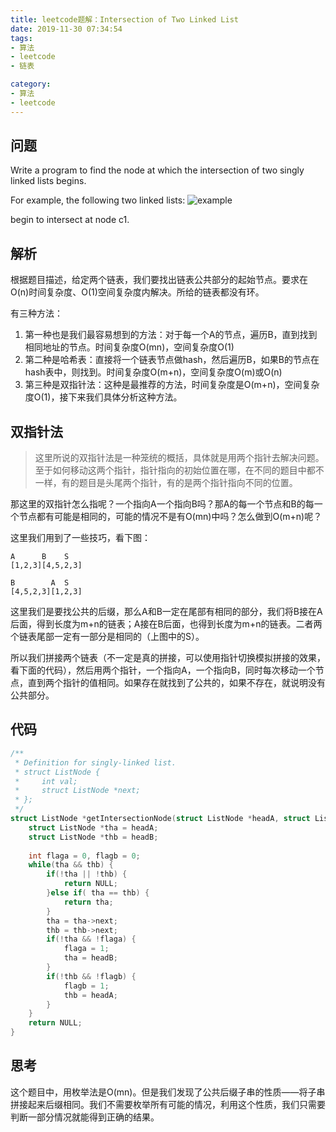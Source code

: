 ```yaml
---
title: leetcode题解：Intersection of Two Linked List
date: 2019-11-30 07:34:54
tags:
- 算法
- leetcode
- 链表

category:
- 算法
- leetcode
---
```


## 问题
Write a program to find the node at which the intersection of two singly linked lists begins.

For example, the following two linked lists:
![example](https://assets.leetcode.com/uploads/2018/12/13/160_statement.png)

begin to intersect at node c1.

## 解析
根据题目描述，给定两个链表，我们要找出链表公共部分的起始节点。要求在O(n)时间复杂度、O(1)空间复杂度内解决。所给的链表都没有环。

有三种方法：
1. 第一种也是我们最容易想到的方法：对于每一个A的节点，遍历B，直到找到相同地址的节点。时间复杂度O(mn)，空间复杂度O(1)
2. 第二种是哈希表：直接将一个链表节点做hash，然后遍历B，如果B的节点在hash表中，则找到。时间复杂度O(m+n)，空间复杂度O(m)或O(n)
3. 第三种是双指针法：这种是最推荐的方法，时间复杂度是O(m+n)，空间复杂度O(1)，接下来我们具体分析这种方法。

## 双指针法
> 这里所说的双指针法是一种笼统的概括，具体就是用两个指针去解决问题。至于如何移动这两个指针，指针指向的初始位置在哪，在不同的题目中都不一样，有的题目是头尾两个指针，有的是两个指针指向不同的位置。

那这里的双指针怎么指呢？一个指向A一个指向B吗？那A的每一个节点和B的每一个节点都有可能是相同的，可能的情况不是有O(mn)中吗？怎么做到O(m+n)呢？

这里我们用到了一些技巧，看下图：
```
A      B    S
[1,2,3][4,5,2,3]

B        A  S
[4,5,2,3][1,2,3]
```
这里我们是要找公共的后缀，那么A和B一定在尾部有相同的部分，我们将B接在A后面，得到长度为m+n的链表；A接在B后面，也得到长度为m+n的链表。二者两个链表尾部一定有一部分是相同的（上图中的S）。

所以我们拼接两个链表（不一定是真的拼接，可以使用指针切换模拟拼接的效果，看下面的代码），然后用两个指针，一个指向A，一个指向B，同时每次移动一个节点，直到两个指针的值相同。如果存在就找到了公共的，如果不存在，就说明没有公共部分。

## 代码
```c
/**
 * Definition for singly-linked list.
 * struct ListNode {
 *     int val;
 *     struct ListNode *next;
 * };
 */
struct ListNode *getIntersectionNode(struct ListNode *headA, struct ListNode *headB) {
    struct ListNode *tha = headA;
    struct ListNode *thb = headB;
    
    int flaga = 0, flagb = 0;
    while(tha && thb) {
        if(!tha || !thb) {
            return NULL;
        }else if( tha == thb) {
            return tha;
        }
        tha = tha->next;
        thb = thb->next;
        if(!tha && !flaga) {
            flaga = 1;
            tha = headB;
        } 
        if(!thb && !flagb) {
            flagb = 1;
            thb = headA;
        }
    }
    return NULL;
}
```
## 思考
这个题目中，用枚举法是O(mn)。但是我们发现了公共后缀子串的性质——将子串拼接起来后缀相同。我们不需要枚举所有可能的情况，利用这个性质，我们只需要判断一部分情况就能得到正确的结果。